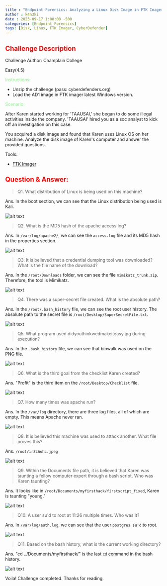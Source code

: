 ```yaml
---
title : "Endpoint Forensics: Analyzing a Linux Disk Image in FTK Imager"
author : k4n3ki
date : 2023-09-17 1:00:00 -500
categories: [Endpoint Forensics]
tags: [Disk, Linux, FTK Imager, CyberDefender]
---
```


## <span style="color:red">Challenge Description</span>

Challenge Author: Champlain College

Easy(4.5)

<span style="color:lightgreen">Instructions:</span>
- Unzip the challenge (pass: cyberdefenders.org)
- Load the AD1 image in FTK imager latest Windows version.

<span style="color:lightgreen">Scenario:</span>

After Karen started working for 'TAAUSAI,' she began to do some illegal activities inside the company. 'TAAUSAI' hired you as a soc analyst to kick off an investigation on this case.

You acquired a disk image and found that Karen uses Linux OS on her machine. Analyze the disk image of Karen's computer and answer the provided questions.

Tools:
- [FTK Imager](https://accessdata.com/product-download/ftk-imager-version-4-5)

## <span style="color:red">Question & Answer:</span>


> Q1. What distribution of Linux is being used on this machine?

Ans. In the boot section, we can see that the Linux distribution being used is Kali.

<img alt="alt text" src="/assets/img/insider/1.jpg">

> Q2. What is the MD5 hash of the apache access.log?

Ans. In `/var/log/apache2/`, we can see the `access.log` file and its MD5 hash in the properties section.

<img alt="alt text" src="/assets/img/insider/2.jpg">

> Q3. It is believed that a credential dumping tool was downloaded? What is the file name of the download?

Ans. In the `/root/Downloads` folder, we can see the file `mimikatz_trunk.zip`. Therefore, the tool is Mimikatz.

<img alt="alt text" src="/assets/img/insider/3.jpg">

> Q4. There was a super-secret file created. What is the absolute path?

Ans. In the `/root/.bash_history` file, we can see the root user history. The absolute path to the secret file is `/root/Desktop/SuperSecretFile.txt`.

<img alt="alt text" src="/assets/img/insider/4.jpg">

> Q5. What program used didyouthinkwedmakeiteasy.jpg during execution?

Ans. In the `.bash_history` file, we can see that binwalk was used on the PNG file.

<img alt="alt text" src="/assets/img/insider/5.jpg">

> Q6. What is the third goal from the checklist Karen created?

Ans. "Profit" is the third item on the `/root/Desktop/Checklist` file.

<img alt="alt text" src="/assets/img/insider/6.jpg">

> Q7. How many times was apache run?

Ans. In the `/var/log` directory, there are three log files, all of which are empty. This means Apache never ran.

<img alt="alt text" src="/assets/img/insider/2.jpg">

> Q8. It is believed this machine was used to attack another. What file proves this?

Ans. `/root/irZLAohL.jpeg`

<img alt="alt text" src="/assets/img/insider/8.jpg">

> Q9. Within the Documents file path, it is believed that Karen was taunting a fellow computer expert through a bash script. Who was Karen taunting?

Ans. It looks like in `/root/Documents/myfirsthack/firstscript_fixed`, Karen is taunting "young."

<img alt="alt text" src="/assets/img/insider/9.jpg">

> Q10. A user su'd to root at 11:26 multiple times. Who was it?

Ans. In `/var/log/auth.log`, we can see that the user `postgres su'd` to root.

<img alt="alt text" src="/assets/img/insider/10.jpg">

> Q11. Based on the bash history, what is the current working directory?

Ans. "cd ../Documents/myfirsthack/" is the last `cd` command in the bash history.

<img alt="alt text" src="/assets/img/insider/11.jpg">

Voila! Challenge completed. Thanks for reading.